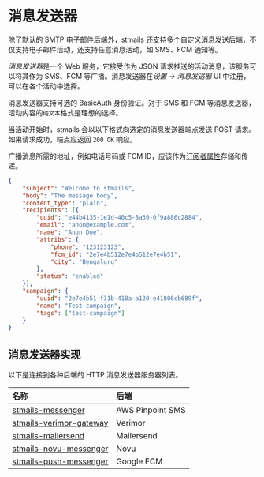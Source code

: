 # 消息发送器

除了默认的 SMTP 电子邮件后端外，stmails 还支持多个自定义消息发送后端，不仅支持电子邮件活动，还支持任意消息活动，如 SMS、FCM 通知等。

*消息发送器*是一个 Web 服务，它接受作为 JSON 请求推送的活动消息，该服务可以将其作为 SMS、FCM 等广播。消息发送器在*设置 -> 消息发送器* UI 中注册，可以在各个活动中选择。

消息发送器支持可选的 BasicAuth 身份验证。对于 SMS 和 FCM 等消息发送器，活动内容的`纯文本`格式是理想的选择。

当活动开始时，stmails 会以以下格式向选定的消息发送器端点发送 POST 请求。如果请求成功，端点应返回 `200 OK` 响应。

广播消息所需的地址，例如电话号码或 FCM ID，应该作为[订阅者属性](concepts.md/#attributes)存储和传递。

```json
{
	"subject": "Welcome to stmails",
	"body": "The message body",
	"content_type": "plain",
	"recipients": [{
		"uuid": "e44b4135-1e1d-40c5-8a30-0f9a886c2884",
		"email": "anon@example.com",
		"name": "Anon Doe",
		"attribs": {
			"phone": "123123123",
			"fcm_id": "2e7e4b512e7e4b512e7e4b51",
			"city": "Bengaluru"
		},
		"status": "enabled"
	}],
	"campaign": {
		"uuid": "2e7e4b51-f31b-418a-a120-e41800cb689f",
		"name": "Test campaign",
		"tags": ["test-campaign"]
	}
}
```

## 消息发送器实现

以下是连接到各种后端的 HTTP 消息发送器服务器列表。

| 名称                                                                                 | 后端          |
|:-------------------------------------------------------------------------------------|:-----------------|
| [stmails-messenger](https://github.com/joeirimpan/stmails-messenger)               | AWS Pinpoint SMS |
| [stmails-verimor-gateway](https://github.com/antandros/stmails-verimor-gateway)    | Verimor          |
| [stmails-mailersend](https://github.com/tkawczynski/stmails-mailersend)            | Mailersend       |
| [stmails-novu-messenger](https://github.com/Codepowercode/stmails-novu-messenger)  | Novu             |
| [stmails-push-messenger](https://github.com/shyamkrishna21/stmails-push-messenger) | Google FCM       |
